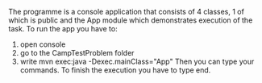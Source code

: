The programme is a console application that consists of 4 classes, 1 of which is public and the App module which demonstrates execution of the task. To run the app you have to:
1) open console
2) go to the CampTestProblem folder
3) write mvn exec:java -Dexec.mainClass="App"
Then you can type your commands. 
To finish the execution you have to type end.
